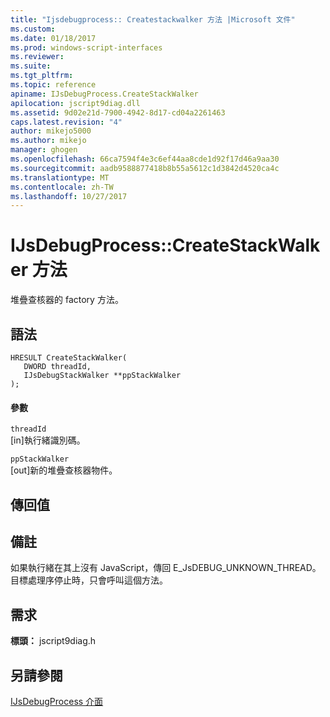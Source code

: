 ```yaml
---
title: "Ijsdebugprocess:: Createstackwalker 方法 |Microsoft 文件"
ms.custom: 
ms.date: 01/18/2017
ms.prod: windows-script-interfaces
ms.reviewer: 
ms.suite: 
ms.tgt_pltfrm: 
ms.topic: reference
apiname: IJsDebugProcess.CreateStackWalker
apilocation: jscript9diag.dll
ms.assetid: 9d02e21d-7900-4942-8d17-cd04a2261463
caps.latest.revision: "4"
author: mikejo5000
ms.author: mikejo
manager: ghogen
ms.openlocfilehash: 66ca7594f4e3c6ef44aa8cde1d92f17d46a9aa30
ms.sourcegitcommit: aadb9588877418b8b55a5612c1d3842d4520ca4c
ms.translationtype: MT
ms.contentlocale: zh-TW
ms.lasthandoff: 10/27/2017
---
```

# <a name="ijsdebugprocesscreatestackwalker-method"></a>IJsDebugProcess::CreateStackWalker 方法
堆疊查核器的 factory 方法。  
  
## <a name="syntax"></a>語法  
  
```  
HRESULT CreateStackWalker(  
   DWORD threadId,  
   IJsDebugStackWalker **ppStackWalker  
);  
```  
  
#### <a name="parameters"></a>參數  
 `threadId`  
 [in]執行緒識別碼。  
  
 `ppStackWalker`  
 [out]新的堆疊查核器物件。  
  
## <a name="return-value"></a>傳回值  
  
## <a name="remarks"></a>備註  
 如果執行緒在其上沒有 JavaScript，傳回 E_JsDEBUG_UNKNOWN_THREAD。 目標處理序停止時，只會呼叫這個方法。  
  
## <a name="requirements"></a>需求  
 **標頭：** jscript9diag.h  
  
## <a name="see-also"></a>另請參閱  
 [IJsDebugProcess 介面](../../winscript/reference/ijsdebugprocess-interface.md)